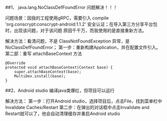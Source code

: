 ##1、 java.lang.NoClassDefFoundError 问题解决！！！

问题场景：因我的工程使用gRPC，需要引入 compile 'org.conscrypt:conscrypt-android:1.1.2' 安全认证；在导入第三方分享平台包时，出现该问题，对于该问题
原因千千万，而我使用的是直接重新方法。

解决方法：看清问题，不是 ClassNotFoundException 异常，是 NoClassDefFoundError；
第一步：重新构建Application，并在配置文件引入。
第二部：重写 attachBaseContext 方法
    
    @Override 
    protected void attachBaseContext(Context base) {
        super.attachBaseContext(base);
        MultiDex.install(base);
    }
##2、Android studio 编译java类爆红，但项目可以运行

解决方法：
第一步：打开Android studio，选择项目后，点击File，找到菜单栏中 Invalidate Caches/Restart
第二步：在弹出的对话框中点击Invalidate and Restart就可以了，他会自动清理缓存并重启Android studio
